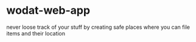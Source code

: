 # wodat-web-app
never loose track of your stuff by creating safe places where you can file items and their location
